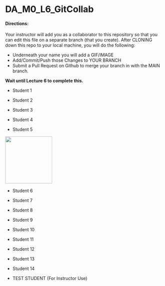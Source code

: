 # DA_M0_L6_GitCollab

#### Directions:  

Your instructor will add you as a collaborator to this repository so that you can edit this file on a separate branch (that you create).  After CLONING down this repo to your local machine, you will do the following:

- Underneath your name you will add a GIF/IMAGE
- Add/Commit/Push those Changes to YOUR BRANCH
- Submit a Pull Request on Github to merge your branch in with the MAIN branch.

<b>Wait until Lecture 6 to complete this.</b> 

- Student 1

- Student 2

- Student 3

- Student 4

- Student 5
<img src ="Rick_Ross_Speeding-ezgif.com-optimize.gif" width = "150">

- Student 6

- Student 7

- Student 8

- Student 9

- Student 10

- Student 11

- Student 12

- Student 13

- Student 14

- TEST STUDENT (For Instructor Use) 
